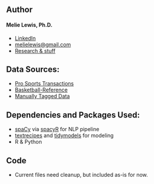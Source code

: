 ## Author
#### Melie Lewis, Ph.D.
- [LinkedIn](www.linkedin.com/in/melie-lewis-9815a655)
- melielewis@gmail.com
- [Research & stuff](https://melielewis.github.io/malo/)

## Data Sources:
- [Pro Sports Transactions](https://www.prosportstransactions.com)
- [Basketball-Reference](https://www.basketball-reference.com)
- [Manually Tagged Data](https://docs.google.com/spreadsheets/d/1Z-iRJuP4fk0pHZL93Vt18vnvd9X8kBzlLX52BZDE2r0/edit?usp=sharing)

## Dependencies and Packages Used:
- [spaCy](https://spacy.io) via [spacyR](https://spacyr.quanteda.io) for NLP pipeline
- [textrecipes](https://textrecipes.tidymodels.org) and [tidymodels](https://www.tidymodels.org) for modeling
- R & Python

## Code
- Current files need cleanup, but included as-is for now.
